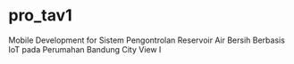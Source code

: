 # pro_tav1

Mobile Development for Sistem Pengontrolan Reservoir Air Bersih Berbasis IoT pada Perumahan Bandung City View I
